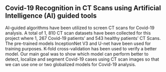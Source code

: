## Covid-19 Recognition in CT Scans using Artificial Intelligence (AI) guided tools

AI-guided algorithms have been utilized to screen CT scans for Covid-19 analysis. A total of 1, 810 CT scan datasets have been collected for this project where 1, 267 Covid-19 patients’ and 543 healthy patients’ CT Scans. The pre-trained models InceptionNet V3 and U-net have been used for training purposes. K-fold cross-validation has been used to verify a better model. Our main goal was to show which model can perform better to detect, localize and segment Covid-19 cases using CT scan images so that we can use one or two globalized models for Covid-19 analysis.

